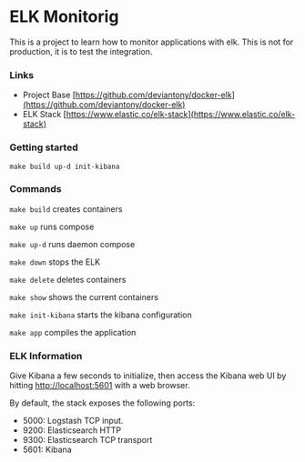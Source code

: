 # ELK Monitorig

This is a project to learn how to monitor applications with elk.
This is not for production, it is to test the integration.

### Links

- Project Base [https://github.com/deviantony/docker-elk](https://github.com/deviantony/docker-elk)
- ELK Stack [https://www.elastic.co/elk-stack](https://www.elastic.co/elk-stack)

### Getting started

```
make build up-d init-kibana
```

### Commands

`make build` creates containers

`make up` runs compose

`make up-d` runs daemon compose

`make down` stops the ELK

`make delete` deletes containers

`make show` shows the current containers

`make init-kibana` starts the kibana configuration

`make app` compiles the application

### ELK Information

Give Kibana a few seconds to initialize, then access the Kibana web UI by hitting
[http://localhost:5601](http://localhost:5601) with a web browser.

By default, the stack exposes the following ports:
* 5000: Logstash TCP input.
* 9200: Elasticsearch HTTP
* 9300: Elasticsearch TCP transport
* 5601: Kibana
